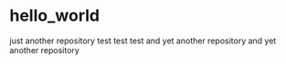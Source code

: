 # hello_world
just another repository test test test
and yet another repository
and yet another repository